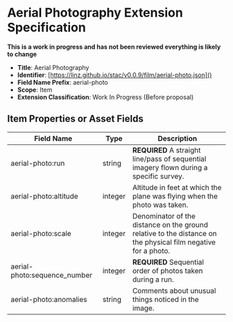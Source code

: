 # Aerial Photography Extension Specification

**This is a work in progress and has not been reviewed everything is likely to change**

- **Title**: Aerial Photography
- **Identifier**:
  [https://linz.github.io/stac/v0.0.9/film/aerial-photo.json]()
- **Field Name Prefix**: aerial-photo
- **Scope**: Item
- **Extension Classification**: Work In Progress (Before proposal)

## Item Properties or Asset Fields

| Field Name                   | Type    | Description                                                                                                   |
| ---------------------------- | ------- | ------------------------------------------------------------------------------------------------------------- |
| aerial-photo:run             | string  | **REQUIRED** A straight line/pass of sequential imagery flown during a specific survey.                       |
| aerial-photo:altitude        | integer | Altitude in feet at which the plane was flying when the photo was taken.                                      |
| aerial-photo:scale           | integer | Denominator of the distance on the ground relative to the distance on the physical film negative for a photo. |
| aerial-photo:sequence_number | integer | **REQUIRED** Sequential order of photos taken during a run.                                                   |
| aerial-photo:anomalies       | string  | Comments about unusual things noticed in the image.                                                           |
